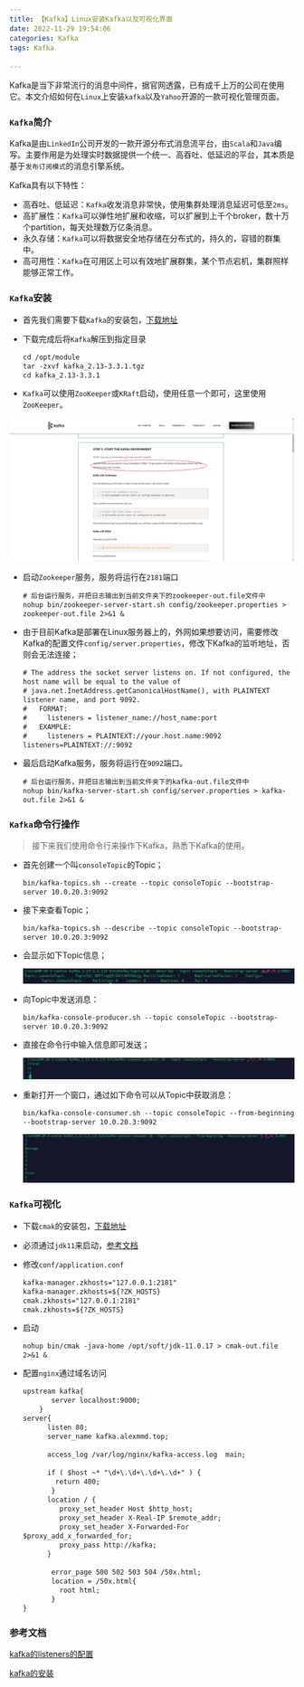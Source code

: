 ```yaml
---
title: 【Kafka】Linux安装Kafka以及可视化界面
date: 2022-11-29 19:54:06
categories: Kafka
tags: Kafka

---
```


Kafka是当下非常流行的消息中间件，据官网透露，已有成千上万的公司在使用它。本文介绍如何在`Linux`上安装`kafka`以及`Yahoo`开源的一款可视化管理页面。

<!-- more --> 

### `Kafka`简介

Kafka是由`LinkedIn`公司开发的一款开源分布式消息流平台，由`Scala`和`Java`编写。主要作用是为处理实时数据提供一个统一、高吞吐、低延迟的平台，其本质是基于`发布订阅模式`的消息引擎系统。

Kafka具有以下特性：

- 高吞吐、低延迟：`Kafka`收发消息非常快，使用集群处理消息延迟可低至`2ms`。
- 高扩展性：`Kafka`可以弹性地扩展和收缩，可以扩展到上千个broker，数十万个partition，每天处理数万亿条消息。
- 永久存储：`Kafka`可以将数据安全地存储在分布式的，持久的，容错的群集中。
- 高可用性：`Kafka`在可用区上可以有效地扩展群集，某个节点宕机，集群照样能够正常工作。

### `Kafka`安装

- 首先我们需要下载`Kafka`的安装包，[下载地址](https://downloads.apache.org/kafka/3.3.1/kafka_2.13-3.3.1.tgz)

- 下载完成后将`Kafka`解压到指定目录

  ```
  cd /opt/module
  tar -zxvf kafka_2.13-3.3.1.tgz
  cd kafka_2.13-3.3.1
  ```

- `Kafka`可以使用`ZooKeeper`或`KRaft`启动，使用任意一个即可，这里使用`ZooKeeper`。

[![img](https://raw.githubusercontent.com/Alexhuihui/photo/main/20221129092557.png)](https://raw.githubusercontent.com/Alexhuihui/photo/main/20221129092557.png)

- 启动`Zookeeper`服务，服务将运行在`2181`端口

  ```
  # 后台运行服务，并把日志输出到当前文件夹下的zookeeper-out.file文件中
  nohup bin/zookeeper-server-start.sh config/zookeeper.properties > zookeeper-out.file 2>&1 &
  ```

- 由于目前Kafka是部署在Linux服务器上的，外网如果想要访问，需要修改Kafka的配置文件`config/server.properties`，修改下Kafka的监听地址，否则会无法连接；

  ```
  # The address the socket server listens on. If not configured, the host name will be equal to the value of
  # java.net.InetAddress.getCanonicalHostName(), with PLAINTEXT listener name, and port 9092.
  #   FORMAT:
  #     listeners = listener_name://host_name:port
  #   EXAMPLE:
  #     listeners = PLAINTEXT://your.host.name:9092
  listeners=PLAINTEXT://:9092
  ```

- 最后启动Kafka服务，服务将运行在`9092`端口。

  ```
  # 后台运行服务，并把日志输出到当前文件夹下的kafka-out.file文件中
  nohup bin/kafka-server-start.sh config/server.properties > kafka-out.file 2>&1 &
  ```

### `Kafka`命令行操作

> 接下来我们使用命令行来操作下Kafka，熟悉下Kafka的使用。

- 首先创建一个叫`consoleTopic`的Topic；

  ```
  bin/kafka-topics.sh --create --topic consoleTopic --bootstrap-server 10.0.20.3:9092
  ```

- 接下来查看Topic；

  ```
  bin/kafka-topics.sh --describe --topic consoleTopic --bootstrap-server 10.0.20.3:9092
  ```

- 会显示如下Topic信息；

  [![img](https://raw.githubusercontent.com/Alexhuihui/photo/main/20221129100810.png)](https://raw.githubusercontent.com/Alexhuihui/photo/main/20221129100810.png)

- 向Topic中发送消息：

  ```
  bin/kafka-console-producer.sh --topic consoleTopic --bootstrap-server 10.0.20.3:9092
  ```

- 直接在命令行中输入信息即可发送；

  [![img](https://raw.githubusercontent.com/Alexhuihui/photo/main/20221129100935.png)](https://raw.githubusercontent.com/Alexhuihui/photo/main/20221129100935.png)

- 重新打开一个窗口，通过如下命令可以从Topic中获取消息：

  ```
  bin/kafka-console-consumer.sh --topic consoleTopic --from-beginning --bootstrap-server 10.0.20.3:9092
  ```

  [![img](https://raw.githubusercontent.com/Alexhuihui/photo/main/20221129101257.png)](https://raw.githubusercontent.com/Alexhuihui/photo/main/20221129101257.png)

### `Kafka`可视化

- 下载`cmak`的安装包，[下载地址](https://github.com/yahoo/CMAK/releases/download/3.0.0.6/cmak-3.0.0.6.zip)

- 必须通过`jdk11`来启动，[参考文档](https://lenjor.github.io/2020/12/Linux-Java-JDK-install/)

- 修改`conf/application.conf`

  ```
  kafka-manager.zkhosts="127.0.0.1:2181"
  kafka-manager.zkhosts=${?ZK_HOSTS}
  cmak.zkhosts="127.0.0.1:2181"
  cmak.zkhosts=${?ZK_HOSTS}
  ```

- 启动

  ```
  nohup bin/cmak -java-home /opt/soft/jdk-11.0.17 > cmak-out.file 2>&1 &
  ```

- 配置`nginx`通过域名访问

  ```
  upstream kafka{
         server localhost:9000;
      }
  server{
        listen 80;
        server_name kafka.alexmmd.top;
  
        access_log /var/log/nginx/kafka-access.log  main;
  
        if ( $host ~* "\d+\.\d+\.\d+\.\d+" ) {
          return 400;
         }
        location / {
           proxy_set_header Host $http_host;
           proxy_set_header X-Real-IP $remote_addr;
           proxy_set_header X-Forwarded-For $proxy_add_x_forwarded_for;
           proxy_pass http://kafka;
        }
  
         error_page 500 502 503 504 /50x.html;
         location = /50x.html{
           root html;
         }
  }
  ```

### 参考文档

[kafka的listeners的配置](https://juejin.cn/post/6893410969611927566)

[kafka的安装](https://juejin.cn/post/6971224791793532941)